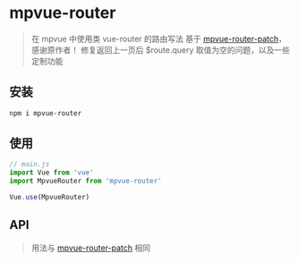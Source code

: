 # mpvue-router
> 在 mpvue 中使用类 vue-router 的路由写法
> 基于 [mpvue-router-patch](https://github.com/F-loat/mpvue-router-patch#readme)，感谢原作者！
> 修复返回上一页后 $route.query 取值为空的问题，以及一些定制功能

## 安装

``` bash
npm i mpvue-router
```

## 使用

``` js
// main.js
import Vue from 'vue'
import MpvueRouter from 'mpvue-router'

Vue.use(MpvueRouter)
```

## API

> 用法与 [mpvue-router-patch](https://github.com/F-loat/mpvue-router-patch#readme) 相同
